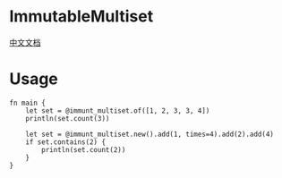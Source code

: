 # ImmutableMultiset

[中文文档](./README_zh_CN.md)

# Usage

```moonbit
fn main {
    let set = @immunt_multiset.of([1, 2, 3, 3, 4])
    println(set.count(3))

    let set = @immunt_multiset.new().add(1, times=4).add(2).add(4)
    if set.contains(2) {
        println(set.count(2))
    }
}
```